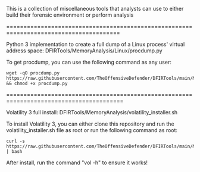 This is a collection of miscellaneous tools that analysts can use to either build their forensic environment or perform analysis
 
=======================================================================================
 
Python 3 implementation to create a full dump of a Linux process' virtual address space: DFIRTools/MemoryAnalysis/Linux/procdump.py

To get procdump, you can use the following command as any user:
 
	wget -qO procdump.py https://raw.githubusercontent.com/TheOffensiveDefender/DFIRTools/main/MemoryAnalysis/Linux/procdump.py && chmod +x procdump.py
 
========================================================================================
 
Volatility 3 full install: DFIRTools/MemoryAnalysis/volatility_installer.sh
 
To install Volatility 3, you can either clone this repository and run the volatility_installer.sh file as root or run the following command as root:
 
	curl -s https://raw.githubusercontent.com/TheOffensiveDefender/DFIRTools/main/MemoryAnalysis/volatility_installer.sh | bash

After install, run the command "vol -h" to ensure it works!
